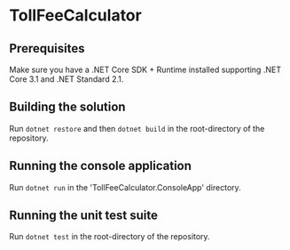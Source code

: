 # TollFeeCalculator

## Prerequisites

Make sure you have a .NET Core SDK + Runtime installed supporting .NET Core 3.1 and .NET Standard 2.1.

## Building the solution

Run `dotnet restore` and then `dotnet build` in the root-directory of the repository.

## Running the console application

Run `dotnet run` in the 'TollFeeCalculator.ConsoleApp' directory.

## Running the unit test suite

Run `dotnet test` in the root-directory of the repository.